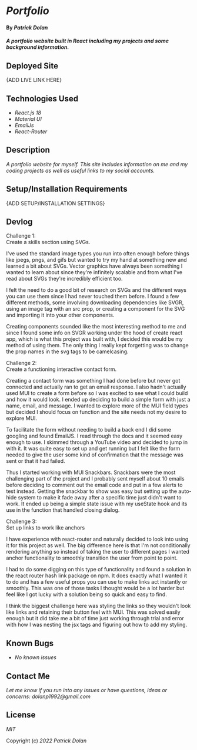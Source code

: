 # _Portfolio_

#### By _**Patrick Dolan**_

#### _A portfolio website built in React including my projects and some background information._

## Deployed Site

{ADD LIVE LINK HERE}

## Technologies Used

* _React.js 18_
* _Material UI_
* _EmailJs_
* _React-Router_

## Description

_A portfolio website for myself. This site includes information on me and my coding projects as well as useful links to my social accounts._

## Setup/Installation Requirements

{ADD SETUP/INSTALLATION SETTINGS}

## Devlog

Challenge 1:  
Create a skills section using SVGs.  

I've used the standard image types you run into often enough before things like jpegs, pngs, and gifs but wanted to try my hand at something new and learned a bit about SVGs. Vector graphics have always been something I wanted to learn about since they're infinitely scalable and from what I've read about SVGs they're incredibly efficient too.
 
I felt the need to do a good bit of research on SVGs and the different ways you can use them since I had never touched them before. I found a few different methods, some involving downloading dependencies like SVGR, using an image tag with an src prop, or creating a component for the SVG and importing it into your other components.
 
Creating components sounded like the most interesting method to me and since I found some info on SVGR working under the hood of create react app, which is what this project was built with, I decided this would be my method of using them. The only thing I really kept forgetting was to change the prop names in the svg tags to be camelcasing.

Challenge 2:  
Create a functioning interactive contact form.  

Creating a contact form was something I had done before but never got connected and actually ran to get an email response. I also hadn't actually used MUI to create a form before so I was excited to see what I could build and how it would look. I ended up deciding to build a simple form with just a name, email, and message. I wanted to explore more of the MUI field types but decided I should focus on function and the site needs not my desire to explore MUI.

To facilitate the form without needing to build a back end I did some googling and found EmailJS. I read through the docs and it seemed easy enough to use. I skimmed through a YouTube video and decided to jump in with it. It was quite easy to set up and get running but I felt like the form needed to give the user some kind of confirmation that the message was sent or that it had failed.

Thus I started working with MUI Snackbars. Snackbars were the most challenging part of the project and I probably sent myself about 10 emails before deciding to comment out the email code and put in a few alerts to test instead. Getting the snackbar to show was easy but setting up the auto-hide system to make it fade away after a specific time just didn't want to work. It ended up being a simple state issue with my useState hook and its use in the function that handled closing dialog.

Challenge 3:  
Set up links to work like anchors

I have experience with react-router and naturally decided to look into using it for this project as well. The big difference here is that I'm not conditionally rendering anything so instead of taking the user to different pages I wanted anchor functionality to smoothly transition the user from point to point.
 
I had to do some digging on this type of functionality and found a solution in the react router hash link package on npm. It does exactly what I wanted it to do and has a few useful props you can use to make links act instantly or smoothly. This was one of those tasks I thought would be a lot harder but feel like I got lucky with a solution being so quick and easy to find.
 
I think the biggest challenge here was styling the links so they wouldn't look like links and retaining their button feel with MUI. This was solved easily enough but it did take me a bit of time just working through trial and error with how I was nesting the jsx tags and figuring out how to add my styling.

## Known Bugs

* _No known issues_

## Contact Me

_Let me know if you run into any issues or have questions, ideas or concerns:_
_dolanp1992@gmail.com_

## License

_MIT_

Copyright (c) _2022_ _Patrick Dolan_